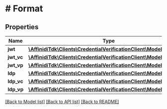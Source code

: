 # # Format

## Properties

Name | Type | Description | Notes
------------ | ------------- | ------------- | -------------
**jwt** | [**\AffinidiTdk\Clients\CredentialVerificationClient\Model\JwtObject**](JwtObject.md) |  | [optional]
**jwt_vc** | [**\AffinidiTdk\Clients\CredentialVerificationClient\Model\JwtObject**](JwtObject.md) |  | [optional]
**jwt_vp** | [**\AffinidiTdk\Clients\CredentialVerificationClient\Model\JwtObject**](JwtObject.md) |  | [optional]
**ldp** | [**\AffinidiTdk\Clients\CredentialVerificationClient\Model\LdpObject**](LdpObject.md) |  | [optional]
**ldp_vc** | [**\AffinidiTdk\Clients\CredentialVerificationClient\Model\LdpObject**](LdpObject.md) |  | [optional]
**ldp_vp** | [**\AffinidiTdk\Clients\CredentialVerificationClient\Model\LdpObject**](LdpObject.md) |  | [optional]

[[Back to Model list]](../../README.md#models) [[Back to API list]](../../README.md#endpoints) [[Back to README]](../../README.md)
